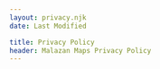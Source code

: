 ```yaml
---
layout: privacy.njk
date: Last Modified

title: Privacy Policy
header: Malazan Maps Privacy Policy
---
```

